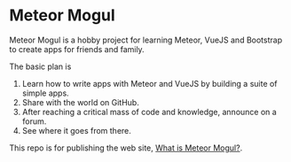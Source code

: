 # Meteor Mogul

Meteor Mogul is a hobby project for learning Meteor, VueJS and Bootstrap to create apps for friends and family.

The basic plan is

1. Learn how to write apps with Meteor and VueJS by building a suite of simple apps.
2. Share with the world on GitHub.
3. After reaching a critical mass of code and knowledge, announce on a forum.
4. See where it goes from there.

This repo is for publishing the web site, [What is Meteor Mogul?](https://meteor-mogul.github.io/).
